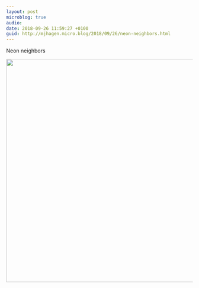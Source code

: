 ```yaml
---
layout: post
microblog: true
audio: 
date: 2018-09-26 11:59:27 +0100
guid: http://mjhagen.micro.blog/2018/09/26/neon-neighbors.html
---
```

Neon neighbors

<img src="http://mjhagen.micro.blog/uploads/2018/5a68933e79.jpg" width="600" height="600" />
